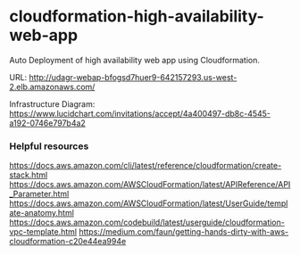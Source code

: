 # cloudformation-high-availability-web-app

Auto Deployment of high availability web app using Cloudformation.

URL: http://udagr-webap-bfogsd7huer9-642157293.us-west-2.elb.amazonaws.com/

Infrastructure Diagram: https://www.lucidchart.com/invitations/accept/4a400497-db8c-4545-a192-0746e797b4a2

### Helpful resources

https://docs.aws.amazon.com/cli/latest/reference/cloudformation/create-stack.html
https://docs.aws.amazon.com/AWSCloudFormation/latest/APIReference/API_Parameter.html
https://docs.aws.amazon.com/AWSCloudFormation/latest/UserGuide/template-anatomy.html
https://docs.aws.amazon.com/codebuild/latest/userguide/cloudformation-vpc-template.html
https://medium.com/faun/getting-hands-dirty-with-aws-cloudformation-c20e44ea994e
